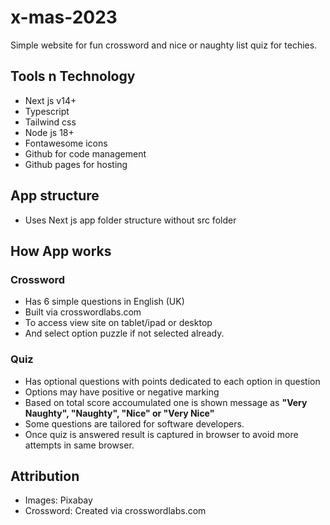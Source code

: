 # x-mas-2023

Simple website for fun crossword and nice or naughty list quiz for techies.

## Tools n Technology

- Next js v14+
- Typescript
- Tailwind css
- Node js 18+
- Fontawesome icons
- Github for code management
- Github pages for hosting

## App structure

- Uses Next js app folder structure without src folder

## How App works

### Crossword

- Has 6 simple questions in English (UK)
- Built via crosswordlabs.com
- To access view site on tablet/ipad or desktop
- And select option puzzle if not selected already.


### Quiz

- Has optional questions with points dedicated to each option in question
- Options may have positive or negative marking
- Based on total score accoumulated one is shown message as **"Very Naughty", "Naughty", "Nice" or "Very Nice"**
- Some questions are tailored for software developers.
- Once quiz is answered result is captured in browser to avoid more attempts in same browser.

## Attribution

- Images: Pixabay
- Crossword: Created via crosswordlabs.com
